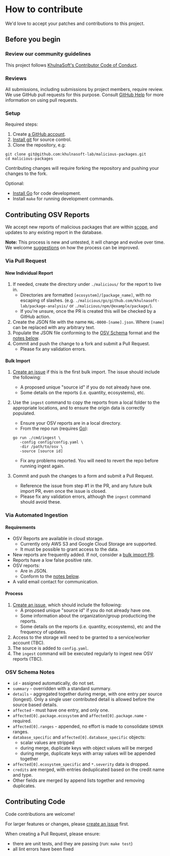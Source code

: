 # How to contribute

We'd love to accept your patches and contributions to this project.

## Before you begin

### Review our community guidelines

This project follows
[KhulnaSoft's Contributor Code of Conduct](CODE_OF_CONDUCT.md).

### Reviews

All submissions, including submissions by project members, require review. We
use GitHub pull requests for this purpose. Consult
[GitHub Help](https://help.github.com/articles/about-pull-requests/) for more
information on using pull requests.

### Setup

Required steps:

1. Create [a GitHub account](https://github.com/join).
1. [Install git](https://help.github.com/articles/set-up-git/) for source control.
1. Clone the repository, e.g:

  ```shell
  git clone git@github.com:khulnasoft-lab/malicious-packages.git
  cd malicious-packages
  ```

Contributing changes will require forking the repository and pushing
your changes to the fork.

Optional:

- [Install Go](https://go.dev/dl/) for code development.
- Install `make` for running development commands.


## Contributing OSV Reports

We accept new reports of malicious packages that are within [scope](README.md#scope),
and updates to any existing report in the database.

**Note:** This process is new and untested, it will change and evolve
over time. We welcome [suggestions](https://github.com/khulnasoft-lab/malicious-packages/issues/new)
on how the process can be improved.

### Via Pull Request

#### New Individual Report

1. If needed, create the directory under `./malicious/` for the report
   to live in.
    - Directories are formatted `[ecosystem]/[package_name]`, with no
      escaping of slashes.
      (e.g. `./malicious/go/github.com/khulnasoft-lab/package-analysis/` or
      `./malicious/npm/@example/package/`).
    - If you're unsure, once the PR is created this will be checked by a
      GitHub action.
1. Create the JSON file with the name `MAL-0000-[name].json`. Where
   `[name]` can be replaced with any arbitrary text.
1. Populate the JSON file conforming to the [OSV Schema](https://khulnasoft.github.io/osv-schema/)
   format and the [notes below](#osv-schema-notes).
1. Commit and push the change to a fork and submit a Pull Request.
    - Please fix any validation errors.

#### Bulk Import

1. [Create an issue](https://github.com/khulnasoft-lab/malicious-packages/issues/new)
   if this is the first bulk import. The issue should include the following:
    - A proposed unique "source id" if you do not already have one.
    - Some details on the reports (i.e. quantity, ecosystems), etc.
1. Use the `ingest` command to copy the reports from a local folder to the
   appropriate locations, and to ensure the origin data is correctly populated.
    - Ensure your OSV reports are in a local directory.
    - From the repo run (requires [Go](https://go.dev/doc/install)):

    ```shell
    go run ./cmd/ingest \
       -config config/config.yaml \
       -dir /path/to/osv \
       -source [source id]
    ```

    - Fix any problems reported. You will need to revert the repo before running
      ingest again.
1. Commit and push the changes to a form and submit a Pull Request.
    - Reference the issue from step #1 in the PR, and any future bulk import PR,
      even once the issue is closed.
    - Please fix any validation errors, although the `ingest` command
      should avoid these.

### Via Automated Ingestion

#### Requirements

- OSV Reports are available in cloud storage.
  - Currently only AWS S3 and Google Cloud Storage are supported.
  - It must be possible to grant access to the data.
- New reports are frequently added. If not, consider a
  [bulk import PR](#bulk-import).
- Reports have a low false positive rate.
- OSV reports:
  - Are in JSON.
  - Conform to the [notes below](#osv-schema-notes).
- A valid email contact for communication.

#### Process

1. [Create an issue](https://github.com/khulnasoft-lab/malicious-packages/issues/new),
   which should include the following:
    - A proposed unique "source id" if you do not already have one.
    - Some information about the organization/group producticing the
      reports.
    - Some details on the reports (i.e. quantity, ecosystems), etc and
      the frequency of updates.
1. Access to the storage will need to be granted to a service/worker
   account (TBC).
1. The source is added to `config.yaml`.
1. The `ingest` command will be executed regularly to ingest new OSV
   reports (TBC).

### OSV Schema Notes

- `id` - assigned automatically, do not set.
- `summary` - overridden with a standard summary.
- `details` - aggregated together during merge, with one entry per
   source (longest). Only a single user contributed detail is allowed
   before the source based details.
- `affected` - must have one entry, and only one.
- `affected[0].package.ecosystem` and `affected[0].package.name` - required.
- `affected[0].ranges` - appended, no effort is made to consolidate
  `SEMVER` ranges.
- `database_specific` and `affected[0].database_specific` objects:
  - scalar values are stripped
  - during merge, duplicate keys with object values will be merged
  - during merge, duplicate keys with array values will be appended together
- `affected[0].ecosystem_specific` and `*.severity` data is dropped.
- `credits` are merged, with entries deduplicated based on the credit
  name and type.
- Other fields are merged by append lists together and removing duplicates.

## Contributing Code

Code contributions are welcome!

For larger features or changes, please
[create an issue](https://github.com/khulnasoft-lab/malicious-packages/issues/new) first.

When creating a Pull Request, please ensure:

- there are unit tests, and they are passing (run: `make test`)
- all lint errors have been fixed
